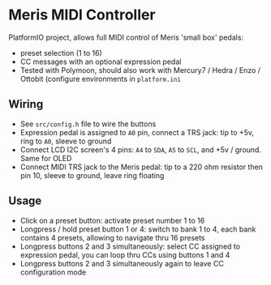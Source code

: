 # Meris MIDI Controller

PlatformIO project, allows full MIDI control of Meris 'small box' pedals:
- preset selection (1 to 16)
- CC messages with an optional expression pedal
- Tested with Polymoon, should also work with Mercury7 / Hedra / Enzo / Ottobit (configure environments in `platform.ini`

## Wiring

- See `src/config.h` file to wire the buttons
- Expression pedal is assigned to `A0` pin, connect a TRS jack: tip to +5v, ring to `A0`, sleeve to ground
- Connect LCD I2C screen's 4 pins: `A4` to `SDA`, `A5` to `SCL`, and +5v / ground. Same for OLED
- Connect MIDI TRS jack to the Meris pedal: tip to a 220 ohm resistor then pin 10, sleeve to ground, leave ring floating

## Usage

- Click on a preset button: activate preset number 1 to 16
- Longpress / hold preset button 1 or 4: switch to bank 1 to 4, each bank contains 4 presets, allowing to navigate thru 16 presets
- Longpress buttons 2 and 3 simultaneously: select CC assigned to expression pedal, you can loop thru CCs using buttons 1 and 4
-  Longpress buttons 2 and 3 simultaneously again to leave CC configuration mode
